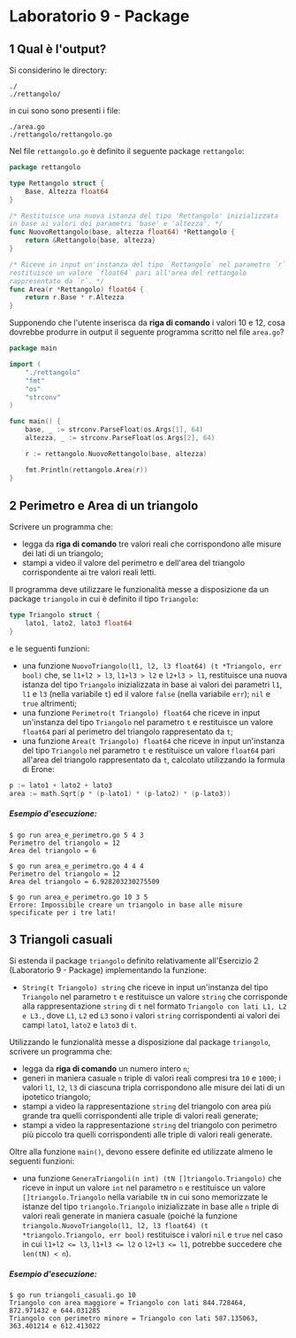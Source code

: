 # Laboratorio 9 - Package
## 1 Qual è l'output?

Si considerino le directory:
```text
./
./rettangolo/
```
in cui sono sono presenti i file:
```text
./area.go
./rettangolo/rettangolo.go
```

Nel file `rettangolo.go` è definito il seguente package `rettangolo`:   
```go
package rettangolo

type Rettangolo struct {
	Base, Altezza float64
}

/* Restituisce una nuova istanza del tipo 'Rettangolo' inizializzata
in base ai valori dei parametri 'base' e 'altezza'. */
func NuovoRettangolo(base, altezza float64) *Rettangolo {
	return &Rettangolo{base, altezza}
}

/* Riceve in input un'instanza del tipo `Rettangolo` nel parametro `r` e
restituisce un valore `float64` pari all'area del rettangolo
rappresentato da `r`. */
func Area(r *Rettangolo) float64 {
	return r.Base * r.Altezza
}
```
Supponendo che l'utente inserisca da **riga di comando** i valori 10 e 12, cosa dovrebbe produrre in output il seguente programma scritto nel file `area.go`?

```go
package main

import (
	"./rettangolo"
	"fmt"
	"os"
	"strconv"
)

func main() {
	base, _ := strconv.ParseFloat(os.Args[1], 64)
	altezza, _ := strconv.ParseFloat(os.Args[2], 64)

	r := rettangolo.NuovoRettangolo(base, altezza)

	fmt.Println(rettangolo.Area(r))
}
```

## 2 Perimetro e Area di un triangolo
Scrivere un programma che:
* legga da **riga di comando** tre valori reali che corrispondono alle misure dei lati di un triangolo;
* stampi a video il valore del perimetro e dell'area del triangolo corrispondente ai tre valori reali letti.

Il programma deve utilizzare le funzionalità messe a disposizione da un package `triangolo` in cui è definito il tipo `Triangolo`:
```go
type Triangolo struct {
    lato1, lato2, lato3 float64
}
```
e le seguenti funzioni:
* una funzione `NuovoTriangolo(l1, l2, l3 float64) (t *Triangolo, err bool)` che, se `l1+l2 > l3`, `l1+l3 > l2` e `l2+l3 > l1`, restituisce una nuova istanza del tipo `Triangolo` inizializzata in base ai valori dei parametri `l1`, `l1` e `l3` (nella variabile `t`) ed il valore `false` (nella variabile `err`); `nil` e `true` altrimenti;
* una funzione `Perimetro(t Triangolo) float64` che riceve in input un'instanza del tipo `Triangolo` nel parametro `t` e restituisce un valore `float64` pari al perimetro del triangolo rappresentato da `t`;
* una funzione `Area(t Triangolo) float64` che riceve in input un'instanza del tipo `Triangolo` nel parametro `t` e restituisce un valore `float64` pari all'area del triangolo rappresentato da `t`, calcolato utilizzando la formula di Erone:
```go
p := lato1 + lato2 + lato3
area := math.Sqrt(p * (p-lato1) * (p-lato2) * (p-lato3))
```

##### Esempio d'esecuzione:

```text
$ go run area_e_perimetro.go 5 4 3
Perimetro del triangolo = 12
Area del triangolo = 6

$ go run area_e_perimetro.go 4 4 4
Perimetro del triangolo = 12
Area del triangolo = 6.928203230275509

$ go run area_e_perimetro.go 10 3 5
Errore: Impossibile creare un triangolo in base alle misure specificate per i tre lati!
```

## 3 Triangoli casuali

Si estenda il package `triangolo` definito relativamente all'Esercizio 2 (Laboratorio 9 - Package) implementando la funzione:

* `String(t Triangolo) string` che riceve in input un'instanza del tipo `Triangolo` nel parametro `t` e restituisce un valore `string` che corrisponde alla rappresentazione `string` di `t` nel formato `Triangolo con lati L1, L2 e L3.`, dove `L1`, `L2` ed `L3` sono i valori `string` corrispondenti ai valori dei campi `lato1`, `lato2` e `lato3` di `t`.

Utilizzando le funzionalità messe a disposizione dal package `triangolo`, scrivere un programma che:
* legga da **riga di comando** un numero intero `n`;
* generi in maniera casuale `n` triple di valori reali compresi tra `10` e `1000`; i valori `l1`, `l2`, `l3` di ciascuna tripla corrispondono alle misure dei lati di un ipotetico triangolo;
* stampi a video la rappresentazione `string` del triangolo con area più grande tra quelli corrispondenti alle triple di valori reali generate; 
* stampi a video la rappresentazione `string` del triangolo con perimetro più piccolo tra quelli corrispondenti alle triple di valori reali generate.

Oltre alla funzione `main()`, devono essere definite ed utilizzate almeno le seguenti funzioni:

* una funzione `GeneraTriangoli(n int) (tN []triangolo.Triangolo)` che riceve in input un valore `int` nel parametro `n` e restituisce un valore `[]triangolo.Triangolo` nella variabile `tN` in cui sono memorizzate le istanze del tipo `triangolo.Triangolo` inizializzate in base alle `n` triple di valori reali generate in maniera casuale (poiché la funzione `triangolo.NuovoTriangolo(l1, l2, l3 float64) (t *triangolo.Triangolo, err bool)` restituisce i valori `nil` e `true` nel caso in cui `l1+l2 <= l3`, `l1+l3 <= l2` o `l2+l3 <= l1`, potrebbe succedere che `len(tN) < n`).


##### Esempio d'esecuzione:

```text
$ go run triangoli_casuali.go 10
Triangolo con area maggiore = Triangolo con lati 844.728464, 872.971432 e 644.031285
Triangolo con perimetro minore = Triangolo con lati 587.135063, 363.401214 e 612.413022
```

